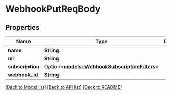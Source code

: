 # WebhookPutReqBody

## Properties

Name | Type | Description | Notes
------------ | ------------- | ------------- | -------------
**name** | **String** |  | 
**url** | **String** |  | 
**subscription** | Option<[**models::WebhookSubscriptionFilters**](WebhookSubscriptionFilters.md)> |  | [optional]
**webhook_id** | **String** |  | 

[[Back to Model list]](../README.md#documentation-for-models) [[Back to API list]](../README.md#documentation-for-api-endpoints) [[Back to README]](../README.md)


